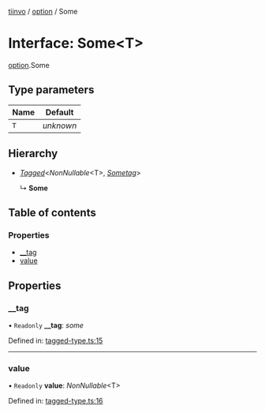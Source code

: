 [tiinvo](../README.md) / [option](../modules/option.md) / Some

# Interface: Some<T\>

[option](../modules/option.md).Some

## Type parameters

Name | Default |
------ | ------ |
`T` | *unknown* |

## Hierarchy

* [*Tagged*](../README.md#tagged)<*NonNullable*<T\>, [*Sometag*](../modules/option.md#sometag)\>

  ↳ **Some**

## Table of contents

### Properties

- [\_\_tag](option.some.md#__tag)
- [value](option.some.md#value)

## Properties

### \_\_tag

• `Readonly` **\_\_tag**: *some*

Defined in: [tagged-type.ts:15](https://github.com/OctoD/tiinvo/blob/2b2bd76/src/tagged-type.ts#L15)

___

### value

• `Readonly` **value**: *NonNullable*<T\>

Defined in: [tagged-type.ts:16](https://github.com/OctoD/tiinvo/blob/2b2bd76/src/tagged-type.ts#L16)
